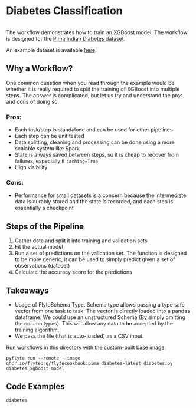 # Diabetes Classification

```{tags} MachineLearning, Intermediate
```

The workflow demonstrates how to train an XGBoost model. The workflow is designed for the [Pima Indian Diabetes dataset](https://github.com/jbrownlee/Datasets/blob/master/pima-indians-diabetes.names). 

An example dataset is available [here](https://raw.githubusercontent.com/jbrownlee/Datasets/master/pima-indians-diabetes.data.csv).

## Why a Workflow?

One common question when you read through the example would be whether it is really required to split the training of XGBoost into multiple steps. The answer is complicated, but let us try and understand the pros and cons of doing so.

### Pros:

- Each task/step is standalone and can be used for other pipelines
- Each step can be unit tested
- Data splitting, cleaning and processing can be done using a more scalable system like Spark
- State is always saved between steps, so it is cheap to recover from failures, especially if ``caching=True``
- High visibility

### Cons:

- Performance for small datasets is a concern because the intermediate data is durably stored and the state is recorded, and each step is essentially a checkpoint

## Steps of the Pipeline

1. Gather data and split it into training and validation sets
2. Fit the actual model
3. Run a set of predictions on the validation set. The function is designed to be more generic, it can be used to simply predict given a set of observations (dataset)
4. Calculate the accuracy score for the predictions


## Takeaways

- Usage of FlyteSchema Type. Schema type allows passing a type safe vector from one task to task. The vector is directly loaded into a pandas dataframe. We could use an unstructured Schema (By simply omitting the column types). This will allow any data to be accepted by the training algorithm.
- We pass the file (that is auto-loaded) as a CSV input.

Run workflows in this directory with the custom-built base image:

```{prompt} bash $
pyflyte run --remote --image ghcr.io/flyteorg/flytecookbook:pima_diabetes-latest diabetes.py diabetes_xgboost_model
```

## Code Examples

```{auto-examples-toc}
diabetes
```
